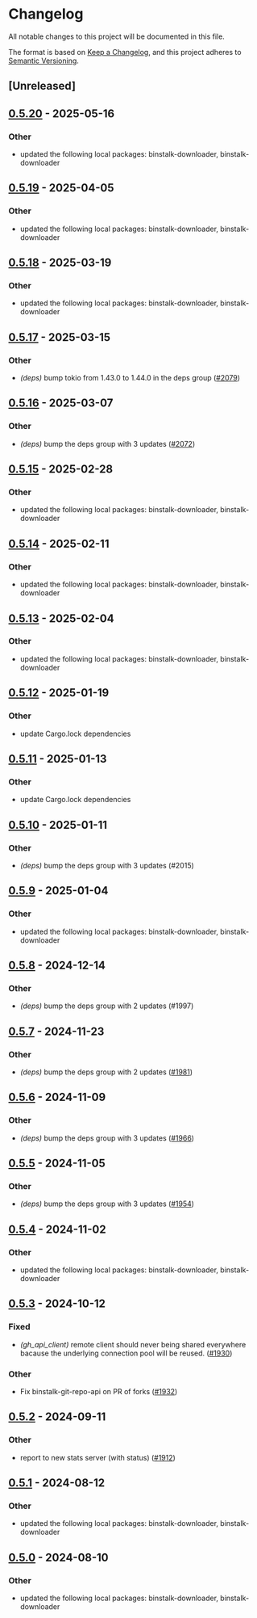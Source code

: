 # Changelog
All notable changes to this project will be documented in this file.

The format is based on [Keep a Changelog](https://keepachangelog.com/en/1.0.0/),
and this project adheres to [Semantic Versioning](https://semver.org/spec/v2.0.0.html).

## [Unreleased]

## [0.5.20](https://github.com/cargo-bins/cargo-binstall/compare/binstalk-git-repo-api-v0.5.19...binstalk-git-repo-api-v0.5.20) - 2025-05-16

### Other

- updated the following local packages: binstalk-downloader, binstalk-downloader

## [0.5.19](https://github.com/cargo-bins/cargo-binstall/compare/binstalk-git-repo-api-v0.5.18...binstalk-git-repo-api-v0.5.19) - 2025-04-05

### Other

- updated the following local packages: binstalk-downloader, binstalk-downloader

## [0.5.18](https://github.com/cargo-bins/cargo-binstall/compare/binstalk-git-repo-api-v0.5.17...binstalk-git-repo-api-v0.5.18) - 2025-03-19

### Other

- updated the following local packages: binstalk-downloader, binstalk-downloader

## [0.5.17](https://github.com/cargo-bins/cargo-binstall/compare/binstalk-git-repo-api-v0.5.16...binstalk-git-repo-api-v0.5.17) - 2025-03-15

### Other

- *(deps)* bump tokio from 1.43.0 to 1.44.0 in the deps group ([#2079](https://github.com/cargo-bins/cargo-binstall/pull/2079))

## [0.5.16](https://github.com/cargo-bins/cargo-binstall/compare/binstalk-git-repo-api-v0.5.15...binstalk-git-repo-api-v0.5.16) - 2025-03-07

### Other

- *(deps)* bump the deps group with 3 updates ([#2072](https://github.com/cargo-bins/cargo-binstall/pull/2072))

## [0.5.15](https://github.com/cargo-bins/cargo-binstall/compare/binstalk-git-repo-api-v0.5.14...binstalk-git-repo-api-v0.5.15) - 2025-02-28

### Other

- updated the following local packages: binstalk-downloader, binstalk-downloader

## [0.5.14](https://github.com/cargo-bins/cargo-binstall/compare/binstalk-git-repo-api-v0.5.13...binstalk-git-repo-api-v0.5.14) - 2025-02-11

### Other

- updated the following local packages: binstalk-downloader, binstalk-downloader

## [0.5.13](https://github.com/cargo-bins/cargo-binstall/compare/binstalk-git-repo-api-v0.5.12...binstalk-git-repo-api-v0.5.13) - 2025-02-04

### Other

- updated the following local packages: binstalk-downloader, binstalk-downloader

## [0.5.12](https://github.com/cargo-bins/cargo-binstall/compare/binstalk-git-repo-api-v0.5.11...binstalk-git-repo-api-v0.5.12) - 2025-01-19

### Other

- update Cargo.lock dependencies

## [0.5.11](https://github.com/cargo-bins/cargo-binstall/compare/binstalk-git-repo-api-v0.5.10...binstalk-git-repo-api-v0.5.11) - 2025-01-13

### Other

- update Cargo.lock dependencies

## [0.5.10](https://github.com/cargo-bins/cargo-binstall/compare/binstalk-git-repo-api-v0.5.9...binstalk-git-repo-api-v0.5.10) - 2025-01-11

### Other

- *(deps)* bump the deps group with 3 updates (#2015)

## [0.5.9](https://github.com/cargo-bins/cargo-binstall/compare/binstalk-git-repo-api-v0.5.8...binstalk-git-repo-api-v0.5.9) - 2025-01-04

### Other

- updated the following local packages: binstalk-downloader, binstalk-downloader

## [0.5.8](https://github.com/cargo-bins/cargo-binstall/compare/binstalk-git-repo-api-v0.5.7...binstalk-git-repo-api-v0.5.8) - 2024-12-14

### Other

- *(deps)* bump the deps group with 2 updates (#1997)

## [0.5.7](https://github.com/cargo-bins/cargo-binstall/compare/binstalk-git-repo-api-v0.5.6...binstalk-git-repo-api-v0.5.7) - 2024-11-23

### Other

- *(deps)* bump the deps group with 2 updates ([#1981](https://github.com/cargo-bins/cargo-binstall/pull/1981))

## [0.5.6](https://github.com/cargo-bins/cargo-binstall/compare/binstalk-git-repo-api-v0.5.5...binstalk-git-repo-api-v0.5.6) - 2024-11-09

### Other

- *(deps)* bump the deps group with 3 updates ([#1966](https://github.com/cargo-bins/cargo-binstall/pull/1966))

## [0.5.5](https://github.com/cargo-bins/cargo-binstall/compare/binstalk-git-repo-api-v0.5.4...binstalk-git-repo-api-v0.5.5) - 2024-11-05

### Other

- *(deps)* bump the deps group with 3 updates ([#1954](https://github.com/cargo-bins/cargo-binstall/pull/1954))

## [0.5.4](https://github.com/cargo-bins/cargo-binstall/compare/binstalk-git-repo-api-v0.5.3...binstalk-git-repo-api-v0.5.4) - 2024-11-02

### Other

- updated the following local packages: binstalk-downloader, binstalk-downloader

## [0.5.3](https://github.com/cargo-bins/cargo-binstall/compare/binstalk-git-repo-api-v0.5.2...binstalk-git-repo-api-v0.5.3) - 2024-10-12

### Fixed

- *(gh_api_client)* remote client should never being shared everywhere bacause the underlying connection pool will be reused. ([#1930](https://github.com/cargo-bins/cargo-binstall/pull/1930))

### Other

- Fix binstalk-git-repo-api on PR of forks ([#1932](https://github.com/cargo-bins/cargo-binstall/pull/1932))

## [0.5.2](https://github.com/cargo-bins/cargo-binstall/compare/binstalk-git-repo-api-v0.5.1...binstalk-git-repo-api-v0.5.2) - 2024-09-11

### Other

- report to new stats server (with status) ([#1912](https://github.com/cargo-bins/cargo-binstall/pull/1912))

## [0.5.1](https://github.com/cargo-bins/cargo-binstall/compare/binstalk-git-repo-api-v0.5.0...binstalk-git-repo-api-v0.5.1) - 2024-08-12

### Other
- updated the following local packages: binstalk-downloader, binstalk-downloader

## [0.5.0](https://github.com/cargo-bins/cargo-binstall/compare/binstalk-git-repo-api-v0.4.0...binstalk-git-repo-api-v0.5.0) - 2024-08-10

### Other
- updated the following local packages: binstalk-downloader, binstalk-downloader
